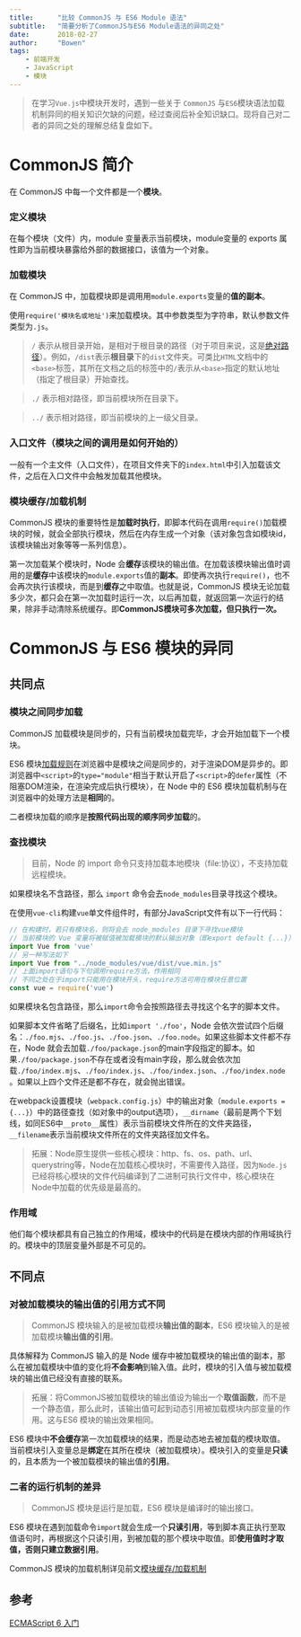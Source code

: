 ```yaml
---
title:      "比较 CommonJS 与 ES6 Module 语法"
subtitle:   "简要分析了CommonJS与ES6 Module语法的异同之处"
date:       2018-02-27
author:     "Bowen"
tags:
    - 前端开发
    - JavaScript
    - 模块
---
```


> 在学习`Vue.js`中模块开发时，遇到一些关于 `CommonJS` 与`ES6`模块语法加载机制异同的相关知识欠缺的问题，经过查阅后补全知识缺口。现将自己对二者的异同之处的理解总结复盘如下。

# CommonJS 简介

在 CommonJS 中每一个文件都是一个**模块**。

### 定义模块

在每个模块（文件）内，module 变量表示当前模块，module变量的 exports 属性即为当前模块暴露给外部的数据接口，该值为一个对象。

### 加载模块

在 CommonJS 中，加载模块即是调用用`module.exports`变量的**值的副本**。

使用`require('模块名或地址')`来加载模块。其中参数类型为字符串，默认参数文件类型为`.js`。

> `/` 表示从根目录开始，是相对于根目录的路径（对于项目来说，这是[绝对路径][0]）。例如，`/dist`表示**根目录**下的`dist`文件夹。可类比`HTML`文档中的`<base>`标签，其所在文档之后的标签中的`/`表示从`<base>`指定的默认地址（指定了根目录）开始查找。

> `./` 表示相对路径，即当前模块所在目录下。

> `../` 表示相对路径，即当前模块的上一级父目录。

### 入口文件（模块之间的调用是如何开始的）

一般有一个主文件（入口文件），在项目文件夹下的`index.html`中引入加载该文件，之后在入口文件中会触发加载其他模块。

### 模块缓存/加载机制

CommonJS 模块的重要特性是**加载时执行**，即脚本代码在调用`require()`加载模块的时候，就会全部执行模块，然后在内存生成一个对象（该对象包含如模块id，该模块输出对象等等一系列信息）。

第一次加载某个模块时，Node 会**缓存**该模块的输出值。在加载该模块输出值时调用的是**缓存**中该模块的`module.exports`值的**副本**。即使再次执行`require()`，也不会再次执行该模块，而是到**缓存**之中取值。也就是说，CommonJS 模块无论加载多少次，都只会在第一次加载时运行一次，以后再加载，就返回第一次运行的结果，除非手动清除系统缓存。即**CommonJS模块可多次加载，但只执行一次。**

# CommonJS 与 ES6 模块的异同

## 共同点

### 模块之间同步加载

CommonJS 加载模块是同步的，只有当前模块加载完毕，才会开始加载下一个模块。

ES6 模块[加载规则][1]在浏览器中是模块之间是同步的，对于渲染DOM是异步的。即浏览器中`<script>`的`type="module"`相当于默认开启了`<script>`的`defer`属性（不阻塞DOM渲染，在渲染完成后执行模块），在 Node 中的 ES6 模块加载机制与在浏览器中的处理方法是**相同**的。

二者模块加载的顺序是**按照代码出现的顺序同步加载**的。

### 查找模块

>目前，Node 的 import 命令只支持加载本地模块（file:协议），不支持加载远程模块。

如果模块名不含路径，那么 `import` 命令会去`node_modules`目录寻找这个模块。

在使用`vue-cli`构建`vue`单文件组件时，有部分JavaScript文件有以下一行代码：

```js
// 在构建时，若只有模块名，则将会去 node_modules 目录下寻找vue模块
// 当前模块的 Vue 变量将被赋值被加载模块的默认输出对象（即export default {...}）
import Vue from 'vue'
// 另一种写法如下
import Vue from "../node_modules/vue/dist/vue.min.js"
// 上面import语句与下句调用require方法，作用相同
// 不同之处在于import只能用在模块开头，require方法可用在模块任意位置
const vue = require('vue')
```

如果模块名包含路径，那么`import`命令会按照路径去寻找这个名字的脚本文件。

如果脚本文件省略了后缀名，比如`import './foo'`，Node 会依次尝试四个后缀名：`./foo.mjs`、`./foo.js`、`./foo.json`、`./foo.node`。如果这些脚本文件都不存在，Node 就会去加载`./foo/package.json`的main字段指定的脚本。如果`./foo/package.json`不存在或者没有main字段，那么就会依次加载`./foo/index.mjs`、`./foo/index.js`、`./foo/index.json`、`./foo/index.node`。如果以上四个文件还是都不存在，就会抛出错误。

在webpack设置模块（`webpack.config.js`）中的输出对象（`module.exports = {...}`）中的路径查找（如对象中的output选项），`__dirname`（最前是两个下划线，如同ES6中`__proto__`属性）表示当前模块文件所在的文件夹路径，`__filename`表示当前模块文件所在的文件夹路径加文件名。

> 拓展：Node原生提供一些核心模块：http、fs、os、path、url、querystring等，Node在加载核心模块时，不需要传入路径，因为`Node.js`已经将核心模块的文件代码编译到了二进制可执行文件中，核心模块在Node中加载的优先级是最高的。

### 作用域

他们每个模块都具有自己独立的作用域，模块中的代码是在模块内部的作用域执行的。模块中的顶层变量外部是不可见的。

## 不同点

### 对被加载模块的输出值的引用方式不同

>CommonJS 模块输入的是被加载模块**输出值的副本**，ES6 模块输入的是被加载模块**输出值的引用**。

具体解释为 CommonJS 输入的是 Node 缓存中被加载模块的输出值的副本，那么在被加载模块中值的变化将**不会影响**到输入值。此时，模块的引入值与被加载模块的输出值已经没有直接的联系。

> 拓展：将CommonJS被加载模块的输出值设为输出一个**取值函数**，而不是一个静态值，那么此时，该输出值可起到动态引用被加载模块内部变量的作用。这与ES6 模块的输出效果相同。

ES6 模块中**不会缓存**第一次加载模块的结果，而是动态地去被加载的模块取值。当前模块引入变量总是**绑定**在其所在模块（被加载模块）。模块引入的变量是**只读**的，且本质为一个被加载模块的输出值的**引用**。

### 二者的运行机制的差异

>CommonJS 模块是运行是加载，ES6 模块是编译时的输出接口。

ES6 模块在遇到加载命令`import`就会生成一个**只读引用**，等到脚本真正执行至取值语句时，再根据这个只读引用，到被加载的那个模块中取值。即**使用值时才取值，否则只建立数据引用**。

CommonJS 模块的加载机制详见前文[模块缓存/加载机制][2]

## 参考

[ECMAScript 6 入门][3]

[0]:https://stackoverflow.com/questions/24028561/relative-path-in-html

[1]:http://es6.ruanyifeng.com/#docs/module-loader#%E5%8A%A0%E8%BD%BD%E8%A7%84%E5%88%99

[2]:https://set.sh/blog/writings/compare-commonjs-with-esm/#模块缓存-加载机制

[3]:http://es6.ruanyifeng.com/#docs/module-loader#%E5%8A%A0%E8%BD%BD%E8%A7%84%E5%88%99
